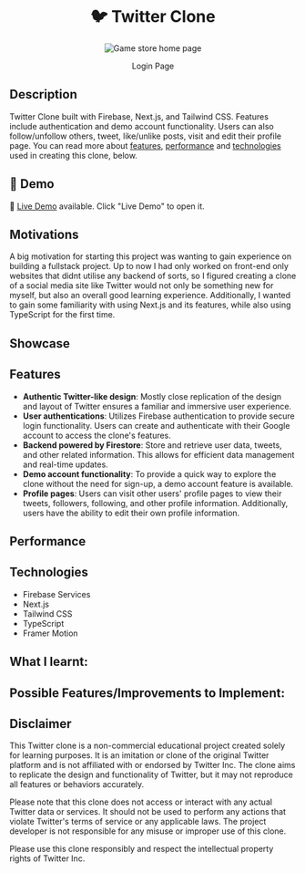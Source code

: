 <h1 align="center">🐦 Twitter Clone</h1>

<p align="center">
  <img src="https://github.com/yondagonda/twitter-clone/assets/109213163/3c318bd3-df2a-4760-95f8-5fd17b7a2f31"= alt="Game store home page">
</p>

<p align="center">
  Login Page
</p>

## Description

Twitter Clone built with Firebase, Next.js, and Tailwind CSS. Features include authentication and demo account functionality. Users can also follow/unfollow others, tweet, like/unlike posts, visit and edit their profile page.
You can read more about [features](#features), [performance](#performance) and [technologies](#technologies) used in creating this clone, below.

## 🔴 Demo
🧪 [Live Demo](https://twitter-clone-7ujnofxqt-yondagonda.vercel.app/) available. Click "Live Demo" to open it.

## Motivations
A big motivation for starting this project was wanting to gain experience on building a fullstack project. Up to now I had only worked on front-end only websites that didnt utilise any backend of sorts, so I figured creating a clone of a social media site like Twitter would not only be something new for myself, but also an overall good learning experience. Additionally, I wanted to gain some familiarity with using Next.js and its features, while also using TypeScript for the first time.

## Showcase

## Features
- **Authentic Twitter-like design**: Mostly close replication of the design and layout of Twitter ensures a familiar and immersive user experience. 
- **User authentications**: Utilizes Firebase authentication to provide secure login functionality. Users can create and authenticate with their Google account to access the clone's features.
- **Backend powered by Firestore**: Store and retrieve user data, tweets, and other related information. This allows for efficient data management and real-time updates.
- **Demo account functionality**: To provide a quick way to explore the clone without the need for sign-up, a demo account feature is available.
- **Profile pages**: Users can visit other users' profile pages to view their tweets, followers, following, and other profile information. Additionally, users have the ability to edit their own profile information.

## Performance

## Technologies 
- Firebase Services
- Next.js
- Tailwind CSS
- TypeScript
- Framer Motion

## What I learnt:

## Possible Features/Improvements to Implement:

## Disclaimer
This Twitter clone is a non-commercial educational project created solely for learning purposes. It is an imitation or clone of the original Twitter platform and is not affiliated with or endorsed by Twitter Inc. The clone aims to replicate the design and functionality of Twitter, but it may not reproduce all features or behaviors accurately.

Please note that this clone does not access or interact with any actual Twitter data or services. It should not be used to perform any actions that violate Twitter's terms of service or any applicable laws. The project developer is not responsible for any misuse or improper use of this clone.

Please use this clone responsibly and respect the intellectual property rights of Twitter Inc.
